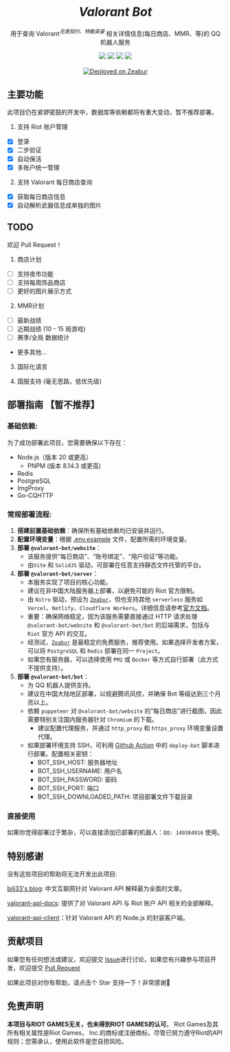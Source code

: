 <div align="center">
    <h1 align="center"><i><b>Valorant Bot</b></i></h1>
    <p>用于查询 Valorant<i><sup>无畏契约、特戰英豪</sup></i> 相关详情信息(每日商店、MMR、等)的 QQ 机器人服务</p>
</p>
    <a herf="https://github.com/ikexing-cn/valorant-bot/issues"> <img src="https://img.shields.io/github/issues/ikexing-cn/valorant-bot?color=orange&logo=github&style=flat-square"></a>
    <a herf="https://github.com/ikexing-cn/valorant-bot/network/members"> <img src="https://img.shields.io/github/forks/ikexing-cn/valorant-bot?color=red&logo=github&style=flat-square"></a>
    <a herf="https://github.com/ikexing-cn/valorant-bot/stargazers"> <img src="https://img.shields.io/github/stars/ikexing-cn/valorant-bot?logo=github&style=flat-square"></a>
    <a herf="https://github.com/ikexing-cn/valorant-bot/blob/1.12/LICENSE"> <img src="https://img.shields.io/github/license/ikexing-cn/valorant-bot?color=green&logo=github&style=flat-square"></a>
    <br>
    <br>
    <a href="https://zeabur.com?referralCode=ikexing-cn&utm_source=ikexing-cn" target="_blank">
      <img src="https://zeabur.com/deployed-on-zeabur-dark.svg" alt="Deployed on Zeabur" />
    </a>
    <span>
</div>

## 主要功能

此项目仍在紧锣密鼓的开发中，数据库等依赖都将有重大变动，暂不推荐部署。

1. 支持 Riot 账户管理

- [x] 登录
- [x] 二步验证
- [x] 自动保活
- [x] 多账户统一管理

2. 支持 Valorant 每日商店查询

- [x] 获取每日商店信息
- [x] 自动解析武器信息成单独的图片

## TODO

欢迎 Pull Request！

1. 商店计划

- [ ] 支持夜市功能
- [ ] 支持每周饰品商店
- [ ] 更好的图片展示方式

2. MMR计划

- [ ] 最新战绩
- [ ] 近期战绩 (10 - 15 局游戏)
- [ ] 赛季/全局 数据统计
- 更多其他...

3. 国际化语言

4. 国服支持 (毫无思路，低优先级)

## 部署指南 【暂不推荐】

### 基础依赖:

为了成功部署此项目，您需要确保以下存在：

- Node.js（版本 20 或更高）
  - PNPM (版本 8.14.3 或更高)
- Redis
- PostgreSQL
- ImgProxy
- Go-CQHTTP

### 常规部署流程:

1. **搭建前置基础依赖**：确保所有基础依赖均已安装并运行。
2. **配置环境变量**：根据 [.env.example](.env.example) 文件，配置所需的环境变量。
3. **部署 `@valorant-bot/website`**：
   - 该服务提供“每日商店”、“账号绑定”、“用户验证”等功能。
   - 由`Vite` 和 `SolidJS` 驱动，可部署在任意支持静态文件托管的平台。
4. **部署 `@valorant-bot/server`**：
   - 本服务实现了项目的核心功能。
   - 建议在非中国大陆服务器上部署，以避免可能的 Riot 官方限制。
   - 由 `Nitro` 驱动，预设为 [`Zeabur`](https://zeabur.com?referralCode=ikexing-cn)，但也支持其他 `serverless` 服务如 `Vercel`、`Netlify`、`Cloudflare Workers`。详细信息请参考[官方文档](https://nitro.unjs.io/deploy/)。
   - 重要：确保网络稳定，因为该服务需要直接通过 HTTP 请求处理 `@valorant-bot/website` 和 `@valorant-bot/bot` 的后端需求，包括与 `Riot` 官方 API 的交互。
   - 经测试，[`Zeabur`](https://zeabur.com?referralCode=ikexing-cn) 是最稳定的免费服务，推荐使用。如果选择开发者方案，可以将 `PostgreSQL` 和 `Redis` 部署在同一 `Project`。
   - 如果您有服务器，可以选择使用 `PM2` 或 `Docker` 等方式自行部署（此方式不提供支持）。
5. **部署 `@valorant-bot/bot`**：
   - 为 QQ 机器人提供支持。
   - 建议在中国大陆地区部署，以规避腾讯风控，并确保 Bot 等级达到三个月亮以上。
   - 依赖 `puppeteer` 对 `@valorant-bot/website` 的“每日商店”进行截图，因此需要特别关注国内服务器针对 `Chromium` 的下载。
     - 建议配置代理服务，并通过 `http_proxy` 和 `https_proxy` 环境变量设置代理。
   - 如果部署环境支持 SSH，可利用 [Github Action](.github/workflows/build.yml) 中的 `deploy-bot` 脚本进行部署。配置相关密钥：
     - BOT_SSH_HOST: 服务器地址
     - BOT_SSH_USERNAME: 用户名
     - BOT_SSH_PASSWORD: 密码
     - BOT_SSH_PORT: 端口
     - BOT_SSH_DOWNLOADED_PATH: 项目部署文件下载目录

### 直接使用

如果你觉得部署过于繁杂，可以直接添加已部署的机器人：`QQ: 149384916` 使用。

## 特别感谢

没有这些项目的帮助将无法开发出此项目:

[bili33's blog](https://bili33.top/posts/Valorant-Shop-with-API/): 中文互联网针对 Valorant API 解释最为全面的文章。

[valorant-api-docs](https://valapidocs.techchrism.me/): 提供了对 Valorant API 与 Riot 账户 API 相关的全部解释。

[valorant-api-client](https://github.com/tanishqmanuja/valorant-api-client)：针对 Valorant API 的 Node.js 的封装客户端。

## 贡献项目

如果您有任何想法或建议，欢迎提交 [Issue](https://github.com/ikexing-cn/valorant-bot/issues)进行讨论，如果您有兴趣参与项目开发，欢迎提交 [Pull Request](https://github.com/ikexing-cn/valorant-bot/pulls)

如果此项目对你有帮助，请点击个 Star 支持一下！非常感谢🙏

## 免责声明

**本项目与RIOT GAMES无关，也未得到RIOT GAMES的认可**。
Riot Games及其所有相关属性是Riot Games， Inc.的商标或注册商标。尽管已努力遵守Riot的API规则；您需承认，使用此软件是您自担风险。
